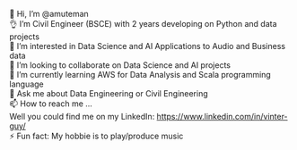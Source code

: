 👋 Hi, I’m @amuteman <br />
👌 I’m Civil Engineer (BSCE) with 2 years developing on Python and data projects <br />
👀 I’m interested in Data Science and AI Applications to Audio and Business data <br />
👯 I’m looking to collaborate on Data Science and AI projects <br />
🌱 I’m currently learning AWS for Data Analysis and Scala programming language <br />
💬 Ask me about Data Engineering or Civil Engineering <br />
📫 How to reach me ... <br /> Well you could find me on my LinkedIn: https://www.linkedin.com/in/vinter-guy/ <br />
⚡ Fun fact: My hobbie is to play/produce music
